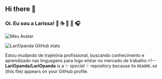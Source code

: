 ## Hi there 👋

### Oi. Eu sou a Larissa! 💜 ☕ 🍵 🎼 🎧


![Meu Avatar](https://github.com/user-attachments/assets/1fb7c3d2-3868-4cf9-be93-b23c1a8e910f)


![LariOpanda GitHub stats](https://github-readme-stats.vercel.app/api?username=anuraghazra&show_icons=true&theme=radical)

Estou mudando de trajetória profissional, buscando conhecimento e aprendizado nas linguagens para logo entrar no mercado de trabalho.<!--
**LariOpanda/LariOpanda** is a ✨ _special_ ✨ repository because its `README.md` (this file) appears on your GitHub profile.


